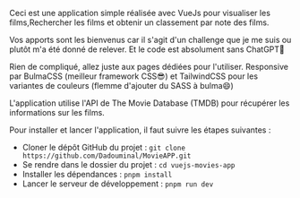Ceci est une application simple réalisée avec VueJs pour visualiser les films,Rechercher les films et obtenir un classement par note des films.

Vos apports sont les bienvenus car il s'agit d'un challenge que je me suis ou plutôt m'a été donné de relever. Et le code est absolument sans ChatGPT🤣

Rien de compliqué, allez juste aux pages dédiées pour l'utiliser.
Responsive par BulmaCSS (meilleur framework CSS😎) et TailwindCSS pour les variantes de couleurs (flemme d'ajouter du SASS à bulma😄)

L'application utilise l'API de The Movie Database (TMDB) pour récupérer les informations sur les films.

Pour installer et lancer l'application, il faut suivre les étapes suivantes :

- Cloner le dépôt GitHub du projet : `git clone https://github.com/Dadouminal/MovieAPP.git`
- Se rendre dans le dossier du projet : `cd vuejs-movies-app`
- Installer les dépendances : `pnpm install`
- Lancer le serveur de développement : `pnpm run dev`

